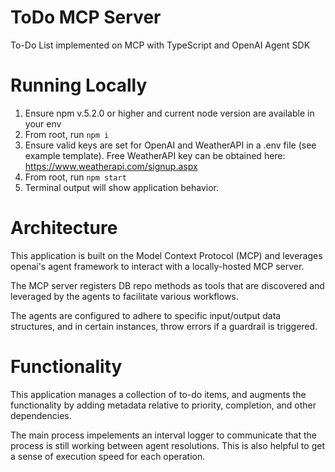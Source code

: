 # ToDo MCP Server

To-Do List implemented on MCP with TypeScript and OpenAI Agent SDK

# Running Locally

1. Ensure npm v.5.2.0 or higher and current node version are available in your env
2. From root, run `npm i`
3. Ensure valid keys are set for OpenAI and WeatherAPI in a .env file (see example template).
   Free WeatherAPI key can be obtained here: https://www.weatherapi.com/signup.aspx
4. From root, run `npm start`
5. Terminal output will show application behavior.

# Architecture

This application is built on the Model Context Protocol (MCP) and leverages openai's agent framework to interact with a locally-hosted MCP server.

The MCP server registers DB repo methods as tools that are discovered and leveraged by the agents to facilitate various workflows.

The agents are configured to adhere to specific input/output data structures, and in certain instances, throw errors if a guardrail is triggered.

# Functionality

This application manages a collection of to-do items, and augments the functionality by adding metadata relative to priority, completion, and other dependencies.

The main process impelements an interval logger to communicate that the process is still working between agent resolutions. This is also helpful
to get a sense of execution speed for each operation.
